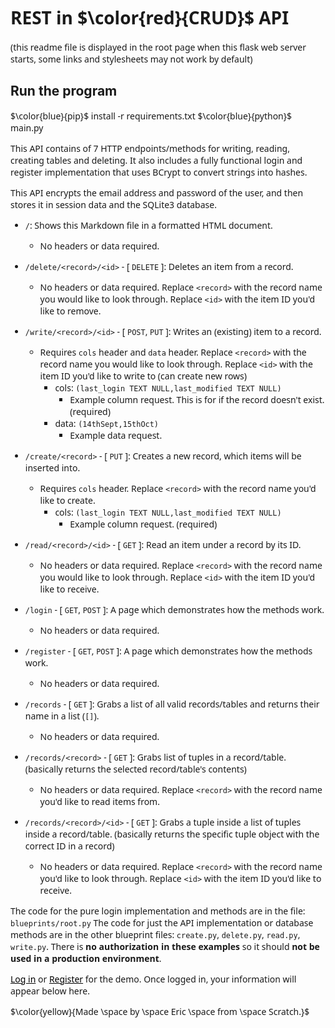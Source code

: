 # REST in $\color{red}{CRUD}$ API
(this readme file is displayed in the root page when this flask web server starts, some links and stylesheets may not work by default)

## Run the program

$\color{blue}{pip}$ install -r requirements.txt
$\color{blue}{python}$ main.py

This API contains of 7 HTTP endpoints/methods for writing, reading, creating tables and deleting. It also includes a fully functional login and register implementation that uses BCrypt to convert strings into hashes.

This API encrypts the email address and password of the user, and then stores it in session data and the SQLite3 database.

- `/`: Shows this Markdown file in a formatted HTML document.
  - No headers or data required.
- `/delete/<record>/<id>` - [ `DELETE` ]: Deletes an item from a record.
  - No headers or data required. Replace `<record>` with the record name you would like to look through. Replace `<id>` with the item ID you'd like to remove.
- `/write/<record>/<id>` - [ `POST`, `PUT` ]: Writes an (existing) item to a record.
  - Requires `cols` header and `data` header. Replace `<record>` with the record name you would like to look through. Replace `<id>` with the item ID you'd like to write to (can create new rows)
    - cols: `(last_login TEXT NULL,last_modified TEXT NULL)`
      - Example column request. This is for if the record doesn't exist. (required)
    - data: `(14thSept,15thOct)`
      - Example data request.
- `/create/<record>` - [ `PUT` ]: Creates a new record, which items will be inserted into.
  - Requires `cols` header. Replace `<record>` with the record name you'd like to create.
    - cols: `(last_login TEXT NULL,last_modified TEXT NULL)`
      - Example column request. (required)
- `/read/<record>/<id>` - [ `GET` ]: Read an item under a record by its ID.
  - No headers or data required. Replace `<record>` with the record name you would like to look through. Replace `<id>` with the item ID you'd like to receive.

- `/login` - [ `GET`, `POST` ]: A page which demonstrates how the methods work.
  - No headers or data required.
- `/register` - [ `GET`, `POST` ]: A page which demonstrates how the methods work.
  - No headers or data required.

- `/records` - [ `GET` ]: Grabs a list of all valid records/tables and returns their name in a list (`[]`).
  - No headers or data required.
- `/records/<record>` - [ `GET` ]: Grabs list of tuples in a record/table. (basically returns the selected record/table's contents)
  - No headers or data required. Replace `<record>` with the record name you'd like to read items from.
- `/records/<record>/<id>` - [ `GET` ]: Grabs a tuple inside a list of tuples inside a record/table. (basically returns the specific tuple object with the correct ID in a record)
  - No headers or data required. Replace `<record>` with the record name you'd like to look through. Replace `<id>` with the item ID you'd like to receive.

The code for the pure login implementation and methods are in the file: `blueprints/root.py`
The code for just the API implementation or database methods are in the other blueprint files: `create.py`, `delete.py`, `read.py`, `write.py`.
There is **no authorization in these examples** so it should **not be used in a production environment**.

[Log in](/login) or [Register](/register) for the demo.
Once logged in, your information will appear below here.

$\color{yellow}{Made \space by \space Eric \space from \space Scratch.}$

<style>
    a {
        color: #000;
    }
    p,h1,li {
        font-family: system-ui, arial, helvetica;
    }
    code {
        font-family: monospace;
    }
</style>
